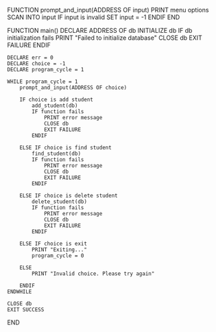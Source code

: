 FUNCTION prompt_and_input(ADDRESS OF input)
    PRINT menu options
    SCAN INTO input
    IF input is invalid
        SET input = -1
    ENDIF
END

FUNCTION main()
    DECLARE ADDRESS OF db
    INITIALIZE db
    IF db initialization fails
        PRINT "Failed to initialize database"
        CLOSE db
        EXIT FAILURE
    ENDIF

    DECLARE err = 0
    DECLARE choice = -1
    DECLARE program_cycle = 1

    WHILE program_cycle = 1
        prompt_and_input(ADDRESS OF choice)

        IF choice is add student
            add_student(db)
            IF function fails
                PRINT error message
                CLOSE db
                EXIT FAILURE
            ENDIF

        ELSE IF choice is find student
            find_student(db)
            IF function fails
                PRINT error message
                CLOSE db
                EXIT FAILURE
            ENDIF

        ELSE IF choice is delete student
            delete_student(db)
            IF function fails
                PRINT error message
                CLOSE db
                EXIT FAILURE
            ENDIF

        ELSE IF choice is exit
            PRINT "Exiting..."
            program_cycle = 0

        ELSE
            PRINT "Invalid choice. Please try again"

        ENDIF
    ENDWHILE

    CLOSE db
    EXIT SUCCESS
END
            

